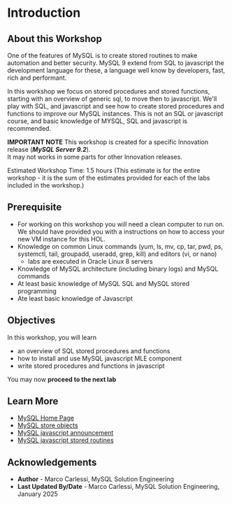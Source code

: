 # Introduction

## About this Workshop

One of the features of MySQL is to create stored routines to make automation and better security.
MySQL 9 extend from SQL to javascript the development language for these, a language well know by developers, fast, rich  and performant. 

In this workshop we focus on stored procedures and stored functions, starting with an overview of generic sql, to move then to javascript.
We'll play with  SQL, and javascript and see how to create stored procedures and functions to improve our MySQL instances.
This is not an SQL or javascript course, and basic knowledge of MYSQL, SQL and javascript is recommended.

**IMPORTANT NOTE**
This workshop is created for a specific Innovation release (***MySQL Server 9.2***).  
It may not works in some parts for other Innovation releases.

Estimated Workshop Time: 1.5 hours (This estimate is for the entire workshop - it is the sum of the estimates provided for each of the labs included in the workshop.)

## Prerequisite

- For working on this workshop you will need a clean computer to run on.  We should have provided you with a instructions on how to access your new VM instance for this HOL.
- Knowledge on common Linux commands (yum, ls, mv, cp, tar, pwd, ps, systemctl, tail, groupadd, useradd, grep, kill) and editors (vi, or nano)
   - labs are executed in Oracle Linux 8 servers
- Knowledge of MySQL architecture (including binary logs) and MySQL commands
- At least basic knowledge of MySQL SQL and MySQL stored programming
- Ate least basic knowledge of Javascript

## Objectives

In this workshop, you will learn

- an overview of SQL stored procedures and functions
- how to install and use MySQL javascript MLE component
- write stored procedures and functions in javascript

You may now **proceed to the next lab**

## Learn More

- [MySQL Home Page](https://www.mysql.com/)
- [MySQL store objects](https://dev.mysql.com/doc/refman/9.2/en/stored-objects.html)
- [MySQL javascript announcement](https://blogs.oracle.com/mysql/post/introducing-javascript-support-in-mysql)
- [MySQL javascript stored routines](https://dev.mysql.com/doc/refman/9.2/en/stored-routines-js.html)

## Acknowledgements

- **Author** - Marco Carlessi, MySQL Solution Engineering
- **Last Updated By/Date** - Marco Carlessi, MySQL Solution Engineering, January 2025
